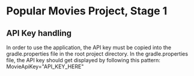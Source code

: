 # Popular Movies Project, Stage 1

## API Key handling

In order to use the application, the API key must be copied into the gradle.properties file in the root project directory.
In the gradle.properties file, the API key should get displayed by following this pattern:
MovieApiKey="API_KEY_HERE"

